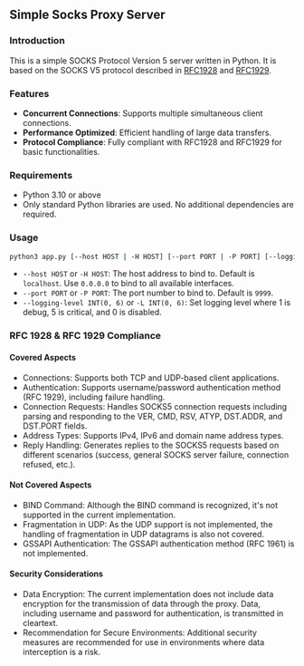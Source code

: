 ## Simple Socks Proxy Server
### Introduction
This is a simple SOCKS Protocol Version 5 server written in Python. It is based on the SOCKS V5 protocol described in [RFC1928](https://www.ietf.org/rfc/rfc1928.txt) and [RFC1929](https://www.ietf.org/rfc/rfc1929.txt).

### Features
- **Concurrent Connections**: Supports multiple simultaneous client connections.
- **Performance Optimized**: Efficient handling of large data transfers.
- **Protocol Compliance**: Fully compliant with RFC1928 and RFC1929 for basic functionalities.

### Requirements
- Python 3.10 or above
- Only standard Python libraries are used. No additional dependencies are required.

### Usage
```bash
python3 app.py [--host HOST | -H HOST] [--port PORT | -P PORT] [--logging-level INT(0,6) | -L INT(0, 6)]
```
- `--host HOST` or `-H HOST`: The host address to bind to. Default is `localhost`. Use `0.0.0.0` to bind to all available interfaces.
- `--port PORT` or `-P PORT`: The port number to bind to. Default is `9999`.
- `--logging-level INT(0, 6)` or `-L INT(0, 6)`: Set logging level where 1 is debug, 5 is critical, and 0 is disabled.

### RFC 1928 & RFC 1929 Compliance
#### Covered Aspects
- Connections: Supports both TCP and UDP-based client applications.
- Authentication: Supports username/password authentication method (RFC 1929), including failure handling.
- Connection Requests: Handles SOCKS5 connection requests including parsing and responding to the VER, CMD, RSV, ATYP, DST.ADDR, and DST.PORT fields.
- Address Types: Supports IPv4, IPv6 and domain name address types.
- Reply Handling: Generates replies to the SOCKS5 requests based on different scenarios (success, general SOCKS server failure, connection refused, etc.).
#### Not Covered Aspects
- BIND Command: Although the BIND command is recognized, it's not supported in the current implementation.
- Fragmentation in UDP: As the UDP support is not implemented, the handling of fragmentation in UDP datagrams is also not covered.
- GSSAPI Authentication: The GSSAPI authentication method (RFC 1961) is not implemented.
#### Security Considerations
- Data Encryption: The current implementation does not include data encryption for the transmission of data through the proxy. Data, including username and password for authentication, is transmitted in cleartext.
- Recommendation for Secure Environments: Additional security measures are recommended for use in environments where data interception is a risk.